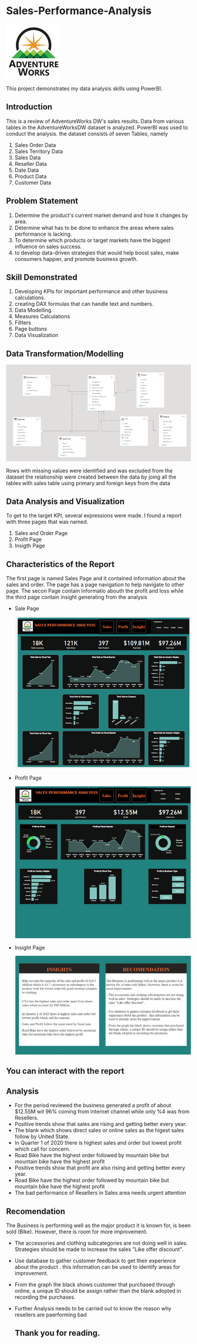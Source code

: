 # Sales-Performance-Analysis
![](adventure-works-logo-150x150.png)

This project demonstrates my data analysis skills using PowerBI.

## Introduction
This is a review of AdventureWorks DW's sales results. Data from various tables in the AdventureWorksDW dataset is analyzed. PowerBI was used to conduct the analysis.
the dataset consists of seven Tables, namely
1. Sales Order Data
2. Sales Territory Data
3. Sales Data
4. Reseller Data
5. Date Data
6. Product Data
7. Customer Data

## Problem Statement
1. Determine the product's current market demand and how it changes by area.
2. Determine what has to be done to enhance the areas where sales performance is lacking.
3. To determine which products or target markets have the biggest influence on sales success.
4. to develop data-driven strategies that would help boost sales, make consumers happier, and promote business growth.

## Skill Demonstrated
1. Developing KPIs for important performance and other business calculations.
2. creating DAX formulas that can handle text and numbers.
3. Data Modelling
4. Measures Calculations
5. Fillters
6. Page buttons
7. Data Visualization

## Data Transformation/Modelling
![](model.PNG)


Rows with missing values were identified and was excluded from the dataset the relationship were created between the data by joing all the tables with sales table using primary and foreign keys from the data

## Data Analysis and Visualization
To get to the target KPI, several expressions were made. I found a report with three pages that was named.
1. Sales and Order Page
2. Profit Page
3. Insigth Page

## Characteristics of the Report
The first page is named Sales Page and it contained information about the sales and order. The page has a page navigation to help navigate to other page. The secon Page contain informatio abouth the profit and loss while the third page contain insight generating from the analysis
- Sale Page


     ![](sales.PNG)

- Profit Page

 
     ![](profit.PNG)


- Insight Page


     ![](insight.PNG)

  
 ## You can interact with the report 

 ## Analysis
 - For the period reviewed the business generated a profit of about $12.55M wit 96% coming from internet channel while only %4 was from Resellers. 
 - Positive trends show that sales are rising and getting better every year.
 - The blank which shows direct sales or online sales as the higest sales follow by United State.
 - In Quarter 1 of 2020 there is highest sales and order but lowest profit which call for concern.
 - Road Bike have the highest order followed by mountain bike but mountain bike have the highest profit
 - Positive trends show that profit are also rising and getting better every year.
 - Road Bike have the highest order followed by mountain bike but mountain bike have the highest profit
 - The bad performance of Resellers in Sales area needs urgent attention

## Recomendation
The Business is performing well as the major product it is known for, is been sold (Bike). However, there is room for more improvement.

 - The accessories and clothing subcategories are not doing well in sales. Strategies should be made to increase the sales "Like offer discount".
 - Use database to gather customer feedback to get their experience about the product . this information can be used to identify areas for improvement.
 - From the graph the black shows customer that purchased through online, a unique ID should be assign rather than the blank adopted in recording the purchases.
 - Further Analysis needs to be carried out to know the reason why resellers are paerforming bad

   ## Thank you for reading.
   
   



